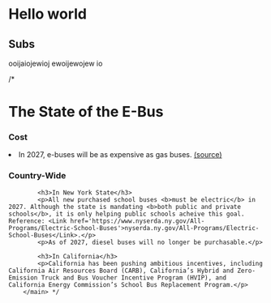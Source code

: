 # Hello world

## Subs
ooijaiojewioj
ewoijewojew
io

/* <main className={styles.main}>
            <h1 className='text-center pb-8'>The State of the E-Bus</h1>
            <h3>Cost</h3>
            <li>In 2027, e-buses will be as expensive as gas buses. <a href='https://www.nyserda.ny.gov/All-Programs/Electric-School-Buses'>(source)</a></li>
            <h3>Country-Wide</h3>

            <h3>In New York State</h3>
            <p>All new purchased school buses <b>must be electric</b> in 2027. Although the state is mandating <b>both public and private schools</b>, it is only helping public schools acheive this goal. Reference: <Link href='https://www.nyserda.ny.gov/All-Programs/Electric-School-Buses'>nyserda.ny.gov/All-Programs/Electric-School-Buses</Link>.</p>
            <p>As of 2027, diesel buses will no longer be purchasable.</p>
            
            <h3>In California</h3>
            <p>California has been pushing ambitious incentives, including California Air Resources Board (CARB), California’s Hybrid and Zero-Emission Truck and Bus Voucher Incentive Program (HVIP), and California Energy Commission’s School Bus Replacement Program.</p>
        </main> */